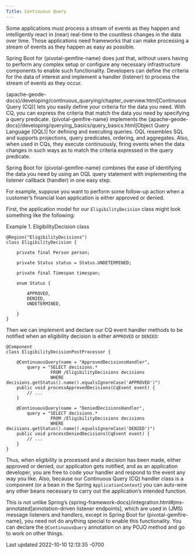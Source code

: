 ```yaml
---
Title: Continuous Query
---
```



<!-- 
 Copyright (c) VMware, Inc. 2022. All rights reserved.
 Licensed to the Apache Software Foundation (ASF) under one or more contributor license
 agreements. See the NOTICE file distributed with this work for additional information regarding
 copyright ownership. The ASF licenses this file to You under the Apache License, Version 2.0 (the
 "License"); you may not use this file except in compliance with the License. You may obtain a
 copy of the License at
 
 http://www.apache.org/licenses/LICENSE-2.0
 
 Unless required by applicable law or agreed to in writing, software distributed under the License
 is distributed on an "AS IS" BASIS, WITHOUT WARRANTIES OR CONDITIONS OF ANY KIND, either express
 or implied. See the License for the specific language governing permissions and limitations under
 the License.
-->


Some applications must process a stream of events as they happen and
intelligently react in (near) real-time to the countless changes in the
data over time. Those applications need frameworks that can make
processing a stream of events as they happen as easy as possible.





Spring Boot for {pivotal-gemfire-name} does just that, without users
having to perform any complex setup or configure any necessary
infrastructure components to enable such functionality. Developers can
define the criteria for the data of interest and implement a handler
(listener) to process the stream of events as they occur.





{apache-geode-docs}/developing/continuous_querying/chapter_overview.html\[Continuous
Query (CQ)\] lets you easily define your criteria for the data you need.
With CQ, you can express the criteria that match the data you need by
specifying a query predicate. {pivotal-gemfire-name} implements the
{apache-geode-docs}/developing/querying_basics/query_basics.html\[Object
Query Language (OQL)\] for defining and executing queries. OQL resembles
SQL and supports projections, query predicates, ordering, and
aggregates. Also, when used in CQs, they execute continuously, firing
events when the data changes in such ways as to match the criteria
expressed in the query predicate.





Spring Boot for {pivotal-gemfire-name} combines the ease of identifying
the data you need by using an OQL query statement with implementing the
listener callback (handler) in one easy step.





For example, suppose you want to perform some follow-up action when a
customer’s financial loan application is either approved or denied.





First, the application model for our `EligibilityDecision` class might
look something like the following:







Example 1. EligibilityDecision class









``` highlight
@Region("EligibilityDecisions")
class EligibilityDecision {

    private final Person person;

    private Status status = Status.UNDETERMINED;

    private final Timespan timespan;

    enum Status {

        APPROVED,
        DENIED,
        UNDETERMINED,

    }
}
```











Then we can implement and declare our CQ event handler methods to be
notified when an eligibility decision is either `APPROVED` or `DENIED`:











``` highlight
@Component
class EligibilityDecisionPostProcessor {

    @ContinuousQuery(name = "ApprovedDecisionsHandler",
        query = "SELECT decisions.*
                 FROM /EligibilityDecisions decisions
                 WHERE decisions.getStatus().name().equalsIgnoreCase('APPROVED')")
    public void processApprovedDecisions(CqEvent event) {
        // ...
    }

    @ContinuousQuery(name = "DeniedDecisionsHandler",
        query = "SELECT decisions.*
                 FROM /EligibilityDecisions decisions
                 WHERE decisions.getStatus().name().equalsIgnoreCase('DENIED')")
    public void processDeniedDecisions(CqEvent event) {
        // ...
    }
}
```











Thus, when eligibility is processed and a decision has been made, either
approved or denied, our application gets notified, and as an application
developer, you are free to code your handler and respond to the event
any way you like. Also, because our Continuous Query (CQ) handler class
is a component (or a bean in the Spring `ApplicationContext`) you can
auto-wire any other beans necessary to carry out the application’s
intended function.





This is not unlike Spring’s
{spring-framework-docs}/integration.html#jms-annotated\[annotation-driven
listener endpoints\], which are used in (JMS) message listeners and
handlers, except in Spring Boot for {pivotal-gemfire-name}, you need not
do anything special to enable this functionality. You can declare the
`@ContinuousQuery` annotation on any POJO method and go to work on other
things.









<div id="footer">

<div id="footer-text">

Last updated 2022-10-10 12:13:35 -0700




